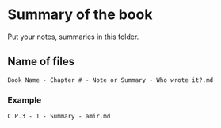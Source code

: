 # Summary of the book
Put your notes, summaries in this folder.

## Name of files
`Book Name - Chapter # - Note or Summary - Who wrote it?.md`

### Example
`C.P.3 - 1 - Summary - amir.md`
